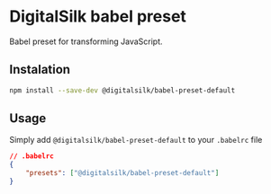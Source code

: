 # DigitalSilk babel preset

Babel preset for transforming JavaScript.

## Instalation

```sh
npm install --save-dev @digitalsilk/babel-preset-default
```

## Usage

Simply add `@digitalsilk/babel-preset-default` to your `.babelrc` file

```json
// .babelrc
{
	"presets": ["@digitalsilk/babel-preset-default"]
}
```
